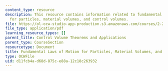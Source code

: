 ```yaml
---
content_type: resource
description: This resource contains information related to fundamental laws of motion
  for particles, material volumes, and control volumes.
file: https://ol-ocw-studio-app-production.s3.amazonaws.com/courses/2-25-advanced-fluid-mechanics-fall-2013/d11fcb4ad68d875ce88a12c18c263932_MIT2_25F13_Fundam_Law-Son.pdf
file_type: application/pdf
learning_resource_types: []
parent_title: Control Volume Theorems and Applications
parent_type: CourseSection
resourcetype: Document
title: Fundamental Laws of Motion for Particles, Material Volumes, and Control Volumes
type: OCWFile
uid: d11fcb4a-d68d-875c-e88a-12c18c263932
---
```

